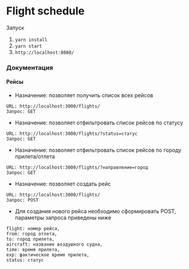# Flight schedule

Запуск

1. `yarn install`
2. `yarn start`
3. `http://localhost:8080/`

### Документация

#### Рейсы

- Назначение: позволяет получить список всех рейсов

```
URL: http://localhost:3000/flights/
Запрос: GET
```
- Назначение: позволяет отфильтровать список рейсов по статусу

```
URL: http://localhost:3000/flights/?status=статус
Запрос: GET
```
- Назначение: позволяет отфильтровать список рейсов по городу прилета/отлета

```
URL: http://localhost:3000/flights/?направление=город
Запрос: GET
```

- Назначение: позволяет создать рейс

```
URL: http://localhost:3000/flights/
Запрос: POST
```

- Для создания нового рейса необходимо сформировать POST, параметры запроса приведены ниже

```
flight: номер рейса,
from: город отлета,
to: город прилета,
aircraft: название воздушного судна,
time: время прилета,
exp: фактическое время прилета,
status: статус
